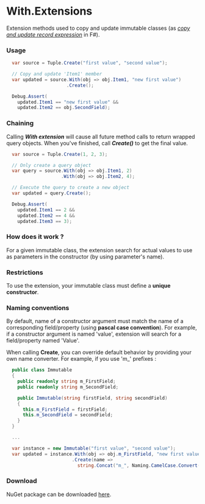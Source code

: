 With.Extensions
===================

Extension methods used to copy and update immutable classes (as [_copy and update record expression_](https://msdn.microsoft.com/en-us/library/dd233184.aspx) in F#).

### Usage
```C#
  var source = Tuple.Create("first value", "second value");

  // Copy and update 'Item1' member
  var updated = source.With(obj => obj.Item1, "new first value")
                      .Create();  

  Debug.Assert(
  	updated.Item1 == "new first value" &&
  	updated.Item2 == obj.SecondField);
```
### Chaining
Calling **_With extension_** will cause all future method calls to return wrapped query objects. When you've finished, call **_Create()_** to get the final value.
```C#
  var source = Tuple.Create(1, 2, 3);

  // Only create a query object
  var query = source.With(obj => obj.Item1, 2)
                    .With(obj => obj.Item2, 4);

  // Execute the query to create a new object
  var updated = query.Create();

  Debug.Assert(
    updated.Item1 == 2 &&
    updated.Item2 == 4 &&
    updated.Item3 == 3);
```
### How does it work ?
For a given immutable class, the extension search for actual values to use as parameters in the constructor (by using parameter's name).

### Restrictions
To use the extension, your immutable class must define a **unique constructor**.

### Naming conventions
By default, name of a constructor argument must match the name of a corresponding field/property (using **pascal case convention**). For example, if a constructor argument is named 'value', extension will search for a field/property named 'Value'.

When calling **Create**, you can override default behavior by providing your own name converter.
For example, if you use 'm_' prefixes :
```C#
  public class Immutable
  {
    public readonly string m_FirstField;
    public readonly string m_SecondField;

    public Immutable(string firstField, string secondField)
    {
      this.m_FirstField = firstField;
      this.m_SecondField = secondField;
    }
  }

  ...

  var instance = new Immutable("first value", "second value");
  var updated = instance.With(obj => obj.m_FirstField, "new first value")
                        .Create(name =>
                          string.Concat("m_", Naming.CamelCase.Convert(name)));
```

### Download
NuGet package can be downloaded [here](https://www.nuget.org/packages/With.Extensions).
